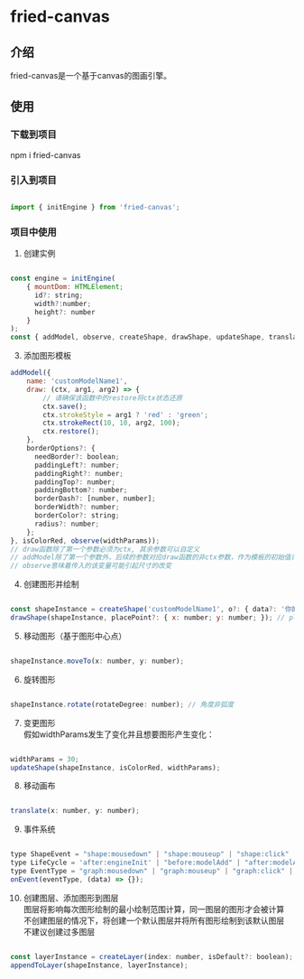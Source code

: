 # fried-canvas

## 介绍
fried-canvas是一个基于canvas的图画引擎。

## 使用
### 下载到项目
npm i fried-canvas
### 引入到项目
``` javascript

import { initEngine } from 'fried-canvas';
```
### 项目中使用   

1. 创建实例     
```javascript

const engine = initEngine(  
    { mountDom: HTMLElement;  
      id?: string;  
      width?:number;  
      height?: number  
    }  
);  
const { addModel, observe, createShape, drawShape, updateShape, translate, onEvent, createLayer, appendToLayer } = engine;  
```
3. 添加图形模板
``` javascript  
addModel({  
    name: 'customModelName1',  
    draw: (ctx, arg1, arg2) => {  
        // 请确保该函数中的restore将ctx状态还原  
        ctx.save();  
        ctx.strokeStyle = arg1 ? 'red' : 'green';  
        ctx.strokeRect(10, 10, arg2, 100);  
        ctx.restore();  
    },  
    borderOptions?: {  
      needBorder?: boolean;  
      paddingLeft?: number;  
      paddingRight?: number;  
      paddingTop?: number;  
      paddingBottom?: number;  
      borderDash?: [number, number];  
      borderWidth?: number;  
      borderColor?: string;  
      radius?: number;  
    };  
}, isColorRed, observe(widthParams));  
// draw函数除了第一个参数必须为ctx, 其余参数可以自定义  
// addModel除了第一个参数外，后续的参数对应draw函数的非ctx参数，作为模板的初始值计算该图形的边界  
// observe意味着传入的该变量可能引起尺寸的改变  
```
4. 创建图形并绘制
```javascript

const shapeInstance = createShape('customModelName1', o?: { data?: '你的业务数据（any）'; layer?: 图层实例 });  
drawShape(shapeInstance, placePoint?: { x: number; y: number; }); // placePoint是要放置在图纸上的位置  
```
5. 移动图形（基于图形中心点） 
``` javascript 

shapeInstance.moveTo(x: number, y: number);  
```
6. 旋转图形
```javascript

shapeInstance.rotate(rotateDegree: number); // 角度非弧度
```
7. 变更图形  
假如widthParams发生了变化并且想要图形产生变化：  
```javascript

widthParams = 30;  
updateShape(shapeInstance, isColorRed, widthParams);  
```
8. 移动画布
```javascript

translate(x: number, y: number);  
```
9. 事件系统  
```javascript

type ShapeEvent = "shape:mousedown" | "shape:mouseup" | "shape:click" | "shape:dbClick" | "shape:contextMenu" | "shape:mouseenter" | "shape:mouseleave" | "shape:mousemove" | "shape:rotateStart" | "shape:rotateEnd" | "shape:moveStart" | "shape:moveEnd";  
type LifeCycle = 'after:engineInit' | "before:modelAdd" | "after:modelAdd" | "before:shapeCreate" | "after:shapeCreate" | "before:shapeUpdate" | "after:shapeUpdate";  
type EventType = "graph:mousedown" | "graph:mouseup" | "graph:click" | "graph:dbClick" | "graph:contextMenu" | "graph:mouseenter" | "graph:mouseleave" | "graph:mousemove" | ShapeEvent | LifeCycle;  
onEvent(eventType, (data) => {});
```
10. 创建图层、添加图形到图层  
图层将影响每次图形绘制的最小绘制范围计算，同一图层的图形才会被计算  
不创建图层的情况下，将创建一个默认图层并将所有图形绘制到该默认图层  
不建议创建过多图层    
```javascript

const layerInstance = createLayer(index: number, isDefault?: boolean);  
appendToLayer(shapeInstance, layerInstance);
```